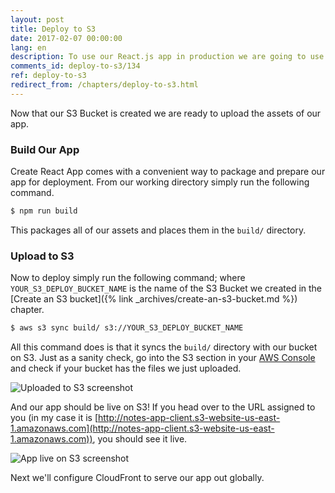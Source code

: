 ```yaml
---
layout: post
title: Deploy to S3
date: 2017-02-07 00:00:00
lang: en
description: To use our React.js app in production we are going to use Create React App’s build command to create a production build of our app. And to upload our React.js app to an S3 Bucket on AWS, we are going to use the AWS CLI s3 sync command. 
comments_id: deploy-to-s3/134
ref: deploy-to-s3
redirect_from: /chapters/deploy-to-s3.html
---
```


Now that our S3 Bucket is created we are ready to upload the assets of our app.

### Build Our App

Create React App comes with a convenient way to package and prepare our app for deployment. From our working directory simply run the following command.

``` bash
$ npm run build
```

This packages all of our assets and places them in the `build/` directory.

### Upload to S3

Now to deploy simply run the following command; where `YOUR_S3_DEPLOY_BUCKET_NAME` is the name of the S3 Bucket we created in the [Create an S3 bucket]({% link _archives/create-an-s3-bucket.md %}) chapter.

``` bash
$ aws s3 sync build/ s3://YOUR_S3_DEPLOY_BUCKET_NAME
```

All this command does is that it syncs the `build/` directory with our bucket on S3. Just as a sanity check, go into the S3 section in your [AWS Console](https://console.aws.amazon.com/console/home) and check if your bucket has the files we just uploaded.

![Uploaded to S3 screenshot](/assets/uploaded-to-s3.png)

And our app should be live on S3! If you head over to the URL assigned to you (in my case it is [http://notes-app-client.s3-website-us-east-1.amazonaws.com](http://notes-app-client.s3-website-us-east-1.amazonaws.com)), you should see it live.

![App live on S3 screenshot](/assets/app-live-on-s3.png)

Next we'll configure CloudFront to serve our app out globally.
